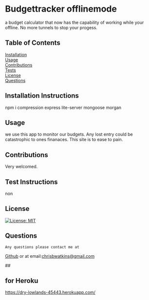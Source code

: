 
  # Budgettracker offlinemode
   a budget calculator that now has the capability of working while your offline. No more tunnels to stop your progess.

  ## Table of Contents
  [Installation](#installation) <br>
  [Usage](#usage) <br>
  [Contributions](#contribution) <br>
  [Tests](#test) <br>
  [License](#license) <br>
  [Questions](#questions) <br>
  

    
  ## <h2 id="installation">Installation Instructions</h2>

  npm i compression express lite-server mongoose morgan

  ## <h2 id="usage">Usage</h2>
  we use this app to monitor our budgets. Any lost entry could be catastrophic to ones finanaces. This site is to ease to pain.
  ## <h2 id="contribution">Contributions</h2>
  Very welcomed.
  ## <h2 id="test">Test Instructions</h2>
  non
  ## <h2 id="license"> License</h2>
   [![License: MIT](https://img.shields.io/badge/License-MIT-yellow.svg)](https://opensource.org/licenses/MIT)
  ## <h2 id="questions"> Questions </h2>
    Any questions please contact me at
   [Github](https://github.com/Tevvels)
   or at email:chrisbwatkins@gmail.com


  ##<h2> for Heroku </h2> https://dry-lowlands-45443.herokuapp.com/ 